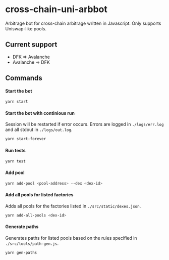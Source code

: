 # cross-chain-uni-arbbot

Arbitrage bot for cross-chain arbitrage written in Javascript.
Only supports Uniswap-like pools. 

## Current support

 * DFK => Avalanche
 * Avalanche => DFK

## Commands

#### Start the bot
```bash
yarn start
```

#### Start the bot with continious run
Session will be restarted if error occurs.
Errors are logged in `./logs/err.log` and all stdout in `./logs/out.log`.
```bash
yarn start-forever
```

#### Run tests
```bash
yarn test
```

#### Add pool 
```bash
yarn add-pool <pool-address> --dex <dex-id>
```

#### Add all pools for listed factories
Adds all pools for the factories listed in `./src/static/dexes.json`.
```bash
yarn add-all-pools <dex-id>
```

#### Generate paths
Generates paths for listed pools based on the rules specified in `./src/tools/path-gen.js`.
```bash
yarn gen-paths
```